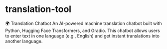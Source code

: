 # translation-tool
🌍 Translation Chatbot  An AI-powered machine translation chatbot built with Python, Hugging Face Transformers, and Gradio. This chatbot allows users to enter text in one language (e.g., English) and get instant translations into another language.

